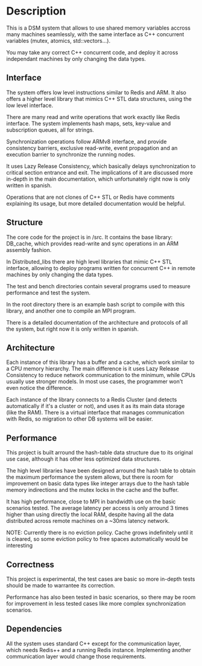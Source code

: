 # Description

This is a DSM system that allows to use shared memory variables accross many machines seamlessly, with the same interface as C++ concurrent variables (mutex, atomics, std::vectors...).

You may take any correct C++ concurrent code, and deploy it across independant machines by only changing the data types.

## Interface

The system offers low level instructions similar to Redis and ARM. 
It also offers a higher level library that mimics C++ STL data structures, using the low level interface.

There are many read and write operations that work exactly like Redis interface. 
The system implements hash maps, sets, key-value and subscription queues, all for strings.

Synchronization operations follow ARMv8 interface, and provide consistency barriers, exclusive read-write, event propagation and an execution barrier to synchronize the running nodes.

It uses Lazy Release Consistency, which basically delays synchronization to critical section entrance and exit. The implications of it are discussed more in-depth in the main documentation, which unfortunately right now is only written in spanish.

Operations that are not clones of C++ STL or Redis have comments explaining its usage, but more detailed documentation would be helpful. 

## Structure

The core code for the project is in /src. It contains the base library: DB_cache, which provides read-write and sync operations in an ARM assembly fashion. 

In Distributed_libs there are high level libraries that mimic C++ STL interface, allowing to deploy programs written for concurrent C++ in remote machines by only changing the data types.

The test and bench directories contain several programs used to measure performance and test the system.

In the root directory there is an example bash script to compile with this library, and another one to compile an MPI program.

There is a detailed documentation of the architecture and protocols of all the system, but right now it is only written in spanish.

## Architecture

Each instance of this library has a buffer and a cache, which work similar to a CPU memory hierarchy. The main difference is it uses Lazy Release Consistency to reduce network communication to the minimum, while CPUs usually use stronger models. In most use cases, the programmer won't even notice the difference. 

Each instance of the library connects to a Redis Cluster (and detects automatically if it's a cluster or not), and uses it as its main data storage (like the RAM). There is a virtual interface that manages communication with Redis, so migration to other DB systems will be easier. 

## Performance

This project is built arround the hash-table data structure due to its original use case, although it has other less optimized data structures. 

The high level libraries have been designed arround the hash table to obtain the maximum performance the system allows, but there is room for improvement on basic data types like integer arrays due to the hash table memory indirections and the mutex locks in the cache and the buffer. 

It has high performance, close to MPI in bandwidth use on the basic scenarios tested. 
The average latency per access is only arround 3 times higher than using directly the local RAM, despite having all the data distributed across remote machines on a ~30ms latency network.

NOTE: Currently there is no eviction policy. 
Cache grows indefinitely until it is cleared, so some eviction policy to free spaces automatically would be interesting

## Correctness

This project is experimental, the test cases are basic so more in-depth tests should be made to warrantee its correction. 

Performance has also been tested in basic scenarios, so there may be room for improvement in less tested cases like more complex synchronization scenarios.

## Dependencies

All the system uses standard C++ except for the communication layer, which needs Redis++ and a running Redis instance.
Implementing another communication layer would change those requirements.

